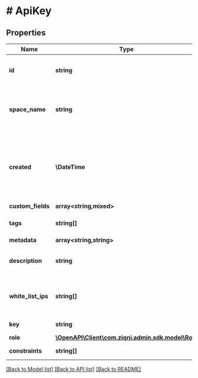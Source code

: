 # # ApiKey

## Properties

Name | Type | Description | Notes
------------ | ------------- | ------------- | -------------
**id** | **string** | A unique system generated identifier |
**space_name** | **string** | This is the space name which is linked to the account |
**created** | **\DateTime** | ISO8601 timestamp for when a Model was created. All records are stored in UTC time zone |
**custom_fields** | **array<string,mixed>** |  | [optional]
**tags** | **string[]** | A list of id&#39;s used to tag models | [optional]
**metadata** | **array<string,string>** |  | [optional]
**description** | **string** | The description of an Api key | [optional]
**white_list_ips** | **string[]** | the IP&#39;s that need to be whitelisted with the Api key | [optional]
**key** | **string** | An Api key hash |
**role** | [**\OpenAPI\Client\com.ziqni.admin.sdk.model\Role**](Role.md) |  |
**constraints** | **string[]** | Additional constraints |

[[Back to Model list]](../../README.md#models) [[Back to API list]](../../README.md#endpoints) [[Back to README]](../../README.md)
